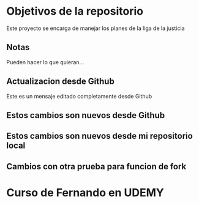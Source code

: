 # Objetivos de la repositorio

Este proyecto se encarga de manejar los planes de la liga de la justicia


## Notas
Pueden hacer lo que quieran...

## Actualizacion desde Github
Este es un mensaje editado completamente desde Github

## Estos cambios son nuevos desde Github
## Estos cambios son nuevos desde mi repositorio local

## Cambios con otra prueba para funcion de fork

# Curso de Fernando en UDEMY
